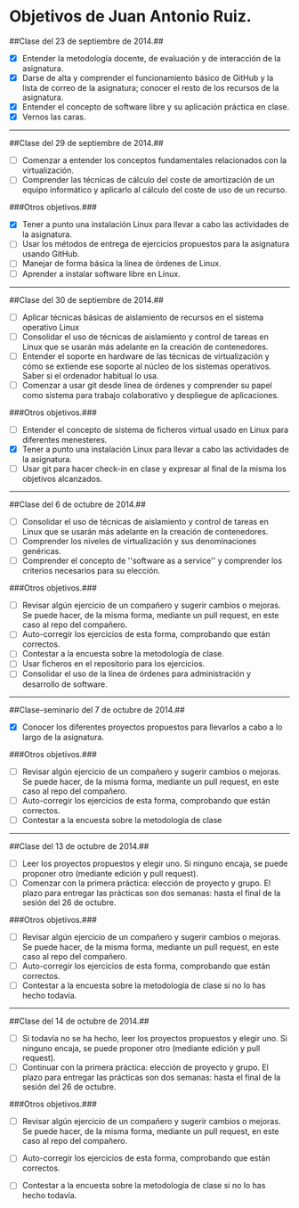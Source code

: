 Objetivos de Juan Antonio Ruiz.
================================

##Clase del 23 de septiembre de 2014.##

* [X] Entender la metodología docente, de evaluación y de interacción de la asignatura.
* [X] Darse de alta y comprender el funcionamiento básico de GitHub y la lista de correo de la asignatura; conocer el resto de los recursos de la asignatura.
* [X] Entender el concepto de software libre y su aplicación práctica en clase.
* [X] Vernos las caras.

* * *

##Clase del 29 de septiembre de 2014.##

* [ ] Comenzar a entender los conceptos fundamentales relacionados con la virtualización.
* [ ] Comprender las técnicas de cálculo del coste de amortización de un equipo informático y aplicarlo al cálculo del coste de uso de un recurso.

###Otros objetivos.###

* [X] Tener a punto una instalación Linux para llevar a cabo las actividades de la asignatura.
* [ ] Usar los métodos de entrega de ejercicios propuestos para la asignatura usando GitHub.
* [ ] Manejar de forma básica la línea de órdenes de Linux.
* [ ] Aprender a instalar software libre en Linux.

* * *

##Clase del 30 de septiembre de 2014.##

* [ ] Aplicar técnicas básicas de aislamiento de recursos en el sistema operativo Linux
* [ ] Consolidar el uso de técnicas de aislamiento y control de tareas en Linux que se usarán más adelante en la creación de contenedores.
* [ ] Entender el soporte en hardware de las técnicas de virtualización y cómo se extiende ese soporte al núcleo de los sistemas operativos. Saber si el ordenador habitual lo usa.
* [ ] Comenzar a usar git desde línea de órdenes y comprender su papel como sistema para trabajo colaborativo y despliegue de aplicaciones.

###Otros objetivos.###

* [ ] Entender el concepto de sistema de ficheros virtual usado en Linux para diferentes menesteres.
* [X] Tener a punto una instalación Linux para llevar a cabo las actividades de la asignatura.
* [ ] Usar git para hacer check-in en clase y expresar al final de la misma los objetivos alcanzados.

* * *

##Clase del 6 de octubre de 2014.##

* [ ] Consolidar el uso de técnicas de aislamiento y control de tareas en Linux que se usarán más adelante en la creación de contenedores.
* [ ] Comprender los niveles de virtualización y sus denominaciones genéricas.
* [ ] Comprender el concepto de ''software as a service'' y comprender los criterios necesarios para su elección.

###Otros objetivos.###

* [ ] Revisar algún ejercicio de un compañero y sugerir cambios o mejoras. Se puede hacer, de la misma forma, mediante un pull request, en este caso al repo del compañero.
* [ ] Auto-corregir los ejercicios de esta forma, comprobando que están correctos.
* [ ] Contestar a la encuesta sobre la metodología de clase.
* [ ] Usar ficheros en el repositorio para los ejercicios.
* [ ] Consolidar el uso de la línea de órdenes para administración y desarrollo de software.

* * *

##Clase-seminario del 7 de octubre de 2014.##

* [X] Conocer los diferentes proyectos propuestos para llevarlos a cabo a lo largo de la asignatura.

###Otros objetivos.###

* [ ] Revisar algún ejercicio de un compañero y sugerir cambios o mejoras. Se puede hacer, de la misma forma, mediante un pull request, en este caso al repo del compañero.
* [ ] Auto-corregir los ejercicios de esta forma, comprobando que están correctos.
* [ ] Contestar a la encuesta sobre la metodología de clase

* * *

##Clase del 13 de octubre de 2014.##

* [ ] Leer los proyectos propuestos y elegir uno. Si ninguno encaja, se puede proponer otro (mediante edición y pull request). 
* [ ] Comenzar con la primera práctica: elección de proyecto y grupo. El plazo para entregar las prácticas son dos semanas: hasta el final de la sesión del 26 de octubre. 

###Otros objetivos.###

* [ ] Revisar algún ejercicio de un compañero y sugerir cambios o mejoras. Se puede hacer, de la misma forma, mediante un pull request, en este caso al repo del compañero.
* [ ] Auto-corregir los ejercicios de esta forma, comprobando que están correctos.
* [ ] Contestar a la encuesta sobre la metodología de clase si no lo has hecho todavía.

* * * 

##Clase del 14 de octubre de 2014.##

* [ ] Si todavía no se ha hecho, leer los proyectos propuestos y elegir uno. Si ninguno encaja, se puede proponer otro (mediante edición y pull request). 
* [ ] Continuar con la primera práctica: elección de proyecto y grupo. El plazo para entregar las prácticas son dos semanas: hasta el final de la sesión del 26 de octubre. 

###Otros objetivos.###

* [ ] Revisar algún ejercicio de un compañero y sugerir cambios o mejoras. Se puede hacer, de la misma forma, mediante un pull request, en este caso al repo del compañero.
* [ ] Auto-corregir los ejercicios de esta forma, comprobando que están correctos.
* [ ] Contestar a la encuesta sobre la metodología de clase si no lo has hecho todavía.







